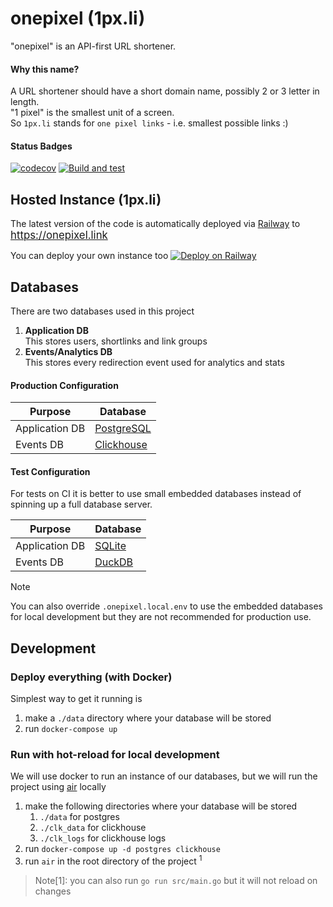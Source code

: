# onepixel (1px.li)

"onepixel" is an API-first URL shortener. 

#### Why this name? 
A URL shortener should have a short domain name, possibly 2 or 3 letter in length.   
"1 pixel" is the smallest unit of a screen.   
So `1px.li` stands for `one pixel links` - i.e. smallest possible links :) 


#### Status Badges 
[![codecov](https://codecov.io/gh/championswimmer/onepixel_backend/graph/badge.svg?token=DL3DR6CS40)](https://codecov.io/gh/championswimmer/onepixel_backend)
[![Build and test](https://github.com/championswimmer/onepixel_backend/actions/workflows/build_test.yaml/badge.svg)](https://github.com/championswimmer/onepixel_backend/actions/workflows/build_test.yaml)

## Hosted Instance (1px.li) 
The latest version of the code is automatically deployed via [Railway](https://railway.app)
to   
<big><https://onepixel.link></big>


You can deploy your own instance too
[![Deploy on Railway](https://railway.app/button.svg)](https://railway.app/template/xAJ1-J?referralCode=T4g5xz)

## Databases 

There are two databases used in this project 

1. **Application DB**  
   This stores users, shortlinks and link groups 
2. **Events/Analytics DB**   
   This stores every redirection event used for analytics and stats 


#### Production Configuration

| Purpose        | Database                                 |
|----------------|------------------------------------------|
| Application DB | [PostgreSQL](https://www.postgresql.org) |
| Events DB      | [Clickhouse](https://clickhouse.com/)    |

#### Test Configuration 
For tests on CI it is better to use small embedded databases
instead of spinning up a full database server. 

| Purpose        | Database                                    |
|----------------|---------------------------------------------|
| Application DB | [SQLite](https://www.sqlite.org/index.html) |
| Events DB      | [DuckDB](https://duckdb.org/)               |

> [!NOTE]
> You can also override `.onepixel.local.env` to use
> the embedded databases for local development
> but they are not recommended for production use.

## Development 

### Deploy everything (with Docker)

Simplest way to get it running is 

1. make a `./data` directory where your database will be stored 
2. run `docker-compose up`

### Run with hot-reload for local development 

We will use docker to run an instance of our databases, but we will run the project using [air](https://github.com/cosmtrek/air) locally  

1. make the following directories where your database will be stored
   1. `./data` for postgres
   2. `./clk_data` for clickhouse
   3. `./clk_logs` for clickhouse logs
2. run `docker-compose up -d postgres clickhouse`
3. run `air` in the root directory of the project <sup>1</sup>


> Note[1]: you can also run `go run src/main.go` but it will not reload on changes
